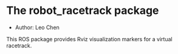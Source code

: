 # The robot_racetrack package

- Author: Leo Chen

This ROS package provides Rviz visualization markers for a virtual racetrack.
